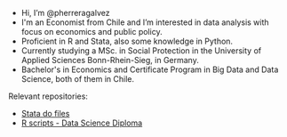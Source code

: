 - Hi, I’m @pherreragalvez
- I'm an Economist from Chile and I’m interested in data analysis with focus on economics and public policy.
- Proficient in R and Stata, also some knowledge in Python.
- Currently studying a MSc. in Social Protection in the University of Applied Sciences Bonn-Rhein-Sieg, in Germany.
- Bachelor's in Economics and Certificate Program in Big Data and Data Science, both of them in Chile.

Relevant repositories:
- <a href="https://github.com/pherreragalvez/Stata-dofiles/tree/main" target="_blank">Stata do files</a>
- <a href="https://github.com/pherreragalvez/big_data_science_diploma" target="_blank">R scripts - Data Science Diploma</a>

<!---
pherreragalvez/pherreragalvez is a ✨ special ✨ repository because its `README.md` (this file) appears on your GitHub profile.
You can click the Preview link to take a look at your changes.
--->
